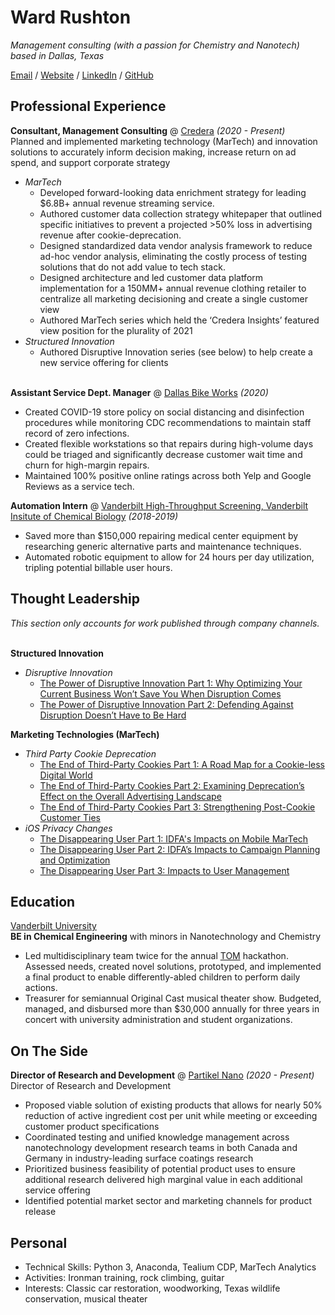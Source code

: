 # Ward Rushton

_Management consulting (with a passion for Chemistry and Nanotech) based in Dallas, Texas_ <br>

[Email](mailto:wardrushton@gmail.com) / [Website](https://wardrush.github.io/) / [LinkedIn](https://www.linkedin.com/in/ward-rushton/) / [GitHub](https://github.com/wardrush/) 

## Professional Experience

**Consultant, Management Consulting** @ [Credera](https://www.credera.com/) _(2020 - Present)_ <br>
Planned and implemented marketing technology (MarTech) and innovation solutions to accurately inform decision making, increase return on ad spend, and support corporate strategy
- *MarTech*
  - Developed forward-looking data enrichment strategy for leading $6.8B+ annual revenue streaming service. 
  - Authored customer data collection strategy whitepaper that outlined specific initiatives to prevent a projected >50% loss in advertising revenue after cookie-deprecation.
  - Designed standardized data vendor analysis framework to reduce ad-hoc vendor analysis, eliminating the costly process of testing solutions that do not add value to tech stack.
  - Designed architecture and led customer data platform implementation for a 150MM+ annual revenue clothing retailer to centralize all marketing decisioning and create a single customer view
  - Authored MarTech series which held the ‘Credera Insights’ featured view position for the plurality of 2021
- *Structured Innovation*
  - Authored Disruptive Innovation series (see below) to help create a new service offering for clients
<br><br>

**Assistant Service Dept. Manager** @ [Dallas Bike Works](https://www.dallasbikeworks.com/) _(2020)_ <br>
- Created COVID-19 store policy on social distancing and disinfection procedures while monitoring CDC recommendations to maintain staff record of zero infections.
- Created flexible workstations so that repairs during high-volume days could be triaged and significantly decrease customer wait time and churn for high-margin repairs. 
- Maintained 100% positive online ratings across both Yelp and Google Reviews as a service tech.

**Automation Intern** @ [Vanderbilt High-Throughput Screening, Vanderbilt Insitute of Chemical Biology](https://medschool.vanderbilt.edu/vicb/) _(2018-2019)_ <br>
- Saved more than $150,000 repairing medical center equipment by researching generic alternative parts and maintenance techniques.
- Automated robotic equipment to allow for 24 hours per day utilization, tripling potential billable user hours.


## Thought Leadership

_This section only accounts for work published through company channels._
<br><br>

**Structured Innovation**
- *Disruptive Innovation*
  - [The Power of Disruptive Innovation Part 1: Why Optimizing Your Current Business Won’t Save You When Disruption Comes](https://www.credera.com/insights/the-power-of-disruptive-innovation-part-1-why-optimizing-your-current-business-won't-save-you-when-disruption-comes)
  - [The Power of Disruptive Innovation Part 2: Defending Against Disruption Doesn’t Have to Be Hard](https://www.credera.com/insights/the-power-of-disruptive-innovation-part-2-defending-against-disruption-doesn't-have-to-be-hard)

**Marketing Technologies (MarTech)**
- *Third Party Cookie Deprecation*
  - [The End of Third-Party Cookies Part 1: A Road Map for a Cookie-less Digital World](https://www.credera.com/insights/the-end-of-third-party-cookies-a-road-map-for-a-cookie-less-digital-world)
  - [The End of Third-Party Cookies Part 2: Examining Deprecation’s Effect on the Overall Advertising Landscape](https://www.credera.com/insights/the-end-of-third-party-cookies-part-2-examining-deprecations-effect-on-the-overall-advertising-landscape)
  - [The End of Third-Party Cookies Part 3: Strengthening Post-Cookie Customer Ties](https://www.credera.com/insights/the-end-of-third-party-cookies-part-3-strengthening-post-cookie-customer-ties)
- *iOS Privacy Changes*
  - [The Disappearing User Part 1: IDFA's Impacts on Mobile MarTech](https://www.credera.com/insights/impacts-due-to-loss-of-idfa)
  - [The Disappearing User Part 2: IDFA’s Impacts to Campaign Planning and Optimization](https://www.credera.com/insights/the-disappearing-user-part-2-idfa-impacts-to-campaign-planning-and-optimization)
  - [The Disappearing User Part 3: Impacts to User Management](https://www.credera.com/insights/the-disappearing-user-part-3-impacts-to-user-management)
  
## Education

[Vanderbilt University](https://www.vanderbilt.edu/)
<br>**BE in Chemical Engineering** with minors in Nanotechnology and Chemistry
- Led multidisciplinary team twice for the annual [TOM](https://tomglobal.org/about) hackathon. Assessed needs, created novel solutions, prototyped, and implemented a final product to enable differently-abled children to perform daily actions.
- Treasurer for semiannual Original Cast musical theater show. Budgeted, managed, and disbursed more than $30,000 annually for three years in concert with university administration and student organizations.
  
## On The Side

**Director of Research and Development** @ [Partikel Nano](https://partikelnano.com/) _(2020 - Present)_ <br>
Director of Research and Development
- Proposed viable solution of existing products that allows for nearly 50% reduction of active ingredient cost per unit while meeting or exceeding customer product specifications
- Coordinated testing and unified knowledge management across nanotechnology development research teams in both Canada and Germany in industry-leading surface coatings research
- Prioritized business feasibility of potential product uses to ensure additional research delivered high marginal value in each additional service offering
- Identified potential market sector and marketing channels for product release



## Personal
- Technical Skills: Python 3, Anaconda, Tealium CDP, MarTech Analytics
- Activities:  Ironman training, rock climbing, guitar
- Interests: Classic car restoration, woodworking, Texas wildlife conservation, musical theater


